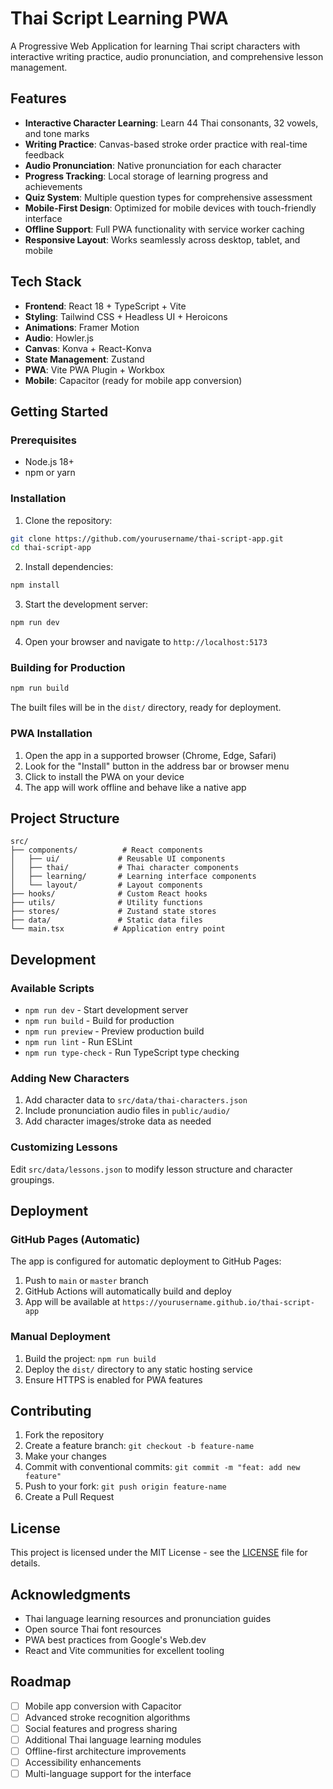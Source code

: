 # Thai Script Learning PWA

A Progressive Web Application for learning Thai script characters with interactive writing practice, audio pronunciation, and comprehensive lesson management.

## Features

- **Interactive Character Learning**: Learn 44 Thai consonants, 32 vowels, and tone marks
- **Writing Practice**: Canvas-based stroke order practice with real-time feedback
- **Audio Pronunciation**: Native pronunciation for each character
- **Progress Tracking**: Local storage of learning progress and achievements
- **Quiz System**: Multiple question types for comprehensive assessment
- **Mobile-First Design**: Optimized for mobile devices with touch-friendly interface
- **Offline Support**: Full PWA functionality with service worker caching
- **Responsive Layout**: Works seamlessly across desktop, tablet, and mobile

## Tech Stack

- **Frontend**: React 18 + TypeScript + Vite
- **Styling**: Tailwind CSS + Headless UI + Heroicons
- **Animations**: Framer Motion
- **Audio**: Howler.js
- **Canvas**: Konva + React-Konva
- **State Management**: Zustand
- **PWA**: Vite PWA Plugin + Workbox
- **Mobile**: Capacitor (ready for mobile app conversion)

## Getting Started

### Prerequisites

- Node.js 18+ 
- npm or yarn

### Installation

1. Clone the repository:
```bash
git clone https://github.com/yourusername/thai-script-app.git
cd thai-script-app
```

2. Install dependencies:
```bash
npm install
```

3. Start the development server:
```bash
npm run dev
```

4. Open your browser and navigate to `http://localhost:5173`

### Building for Production

```bash
npm run build
```

The built files will be in the `dist/` directory, ready for deployment.

### PWA Installation

1. Open the app in a supported browser (Chrome, Edge, Safari)
2. Look for the "Install" button in the address bar or browser menu
3. Click to install the PWA on your device
4. The app will work offline and behave like a native app

## Project Structure

```
src/
├── components/          # React components
│   ├── ui/             # Reusable UI components
│   ├── thai/           # Thai character components
│   ├── learning/       # Learning interface components
│   └── layout/         # Layout components
├── hooks/              # Custom React hooks
├── utils/              # Utility functions
├── stores/             # Zustand state stores
├── data/               # Static data files
└── main.tsx           # Application entry point
```

## Development

### Available Scripts

- `npm run dev` - Start development server
- `npm run build` - Build for production
- `npm run preview` - Preview production build
- `npm run lint` - Run ESLint
- `npm run type-check` - Run TypeScript type checking

### Adding New Characters

1. Add character data to `src/data/thai-characters.json`
2. Include pronunciation audio files in `public/audio/`
3. Add character images/stroke data as needed

### Customizing Lessons

Edit `src/data/lessons.json` to modify lesson structure and character groupings.

## Deployment

### GitHub Pages (Automatic)

The app is configured for automatic deployment to GitHub Pages:

1. Push to `main` or `master` branch
2. GitHub Actions will automatically build and deploy
3. App will be available at `https://yourusername.github.io/thai-script-app`

### Manual Deployment

1. Build the project: `npm run build`
2. Deploy the `dist/` directory to any static hosting service
3. Ensure HTTPS is enabled for PWA features

## Contributing

1. Fork the repository
2. Create a feature branch: `git checkout -b feature-name`
3. Make your changes
4. Commit with conventional commits: `git commit -m "feat: add new feature"`
5. Push to your fork: `git push origin feature-name`
6. Create a Pull Request

## License

This project is licensed under the MIT License - see the [LICENSE](LICENSE) file for details.

## Acknowledgments

- Thai language learning resources and pronunciation guides
- Open source Thai font resources
- PWA best practices from Google's Web.dev
- React and Vite communities for excellent tooling

## Roadmap

- [ ] Mobile app conversion with Capacitor
- [ ] Advanced stroke recognition algorithms
- [ ] Social features and progress sharing
- [ ] Additional Thai language learning modules
- [ ] Offline-first architecture improvements
- [ ] Accessibility enhancements
- [ ] Multi-language support for the interface

